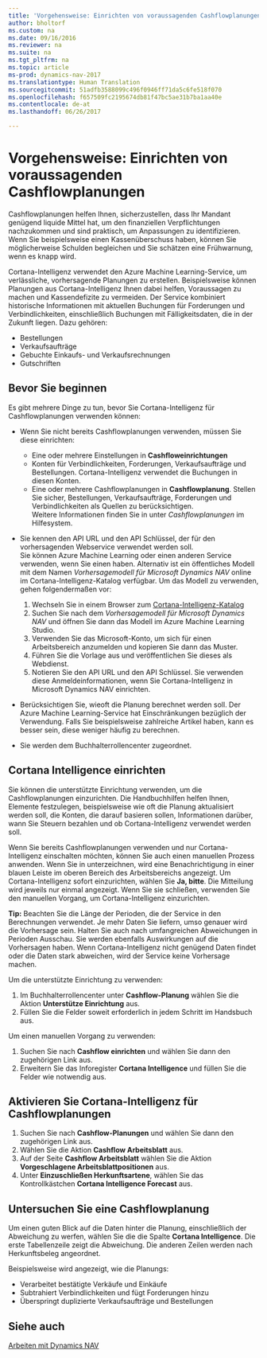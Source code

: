 ```yaml
---
title: 'Vorgehensweise: Einrichten von voraussagenden Cashflowplanungen'
author: bholtorf
ms.custom: na
ms.date: 09/16/2016
ms.reviewer: na
ms.suite: na
ms.tgt_pltfrm: na
ms.topic: article
ms-prod: dynamics-nav-2017
ms.translationtype: Human Translation
ms.sourcegitcommit: 51adfb3588099c496f0946ff71da5c6fe518f070
ms.openlocfilehash: f657509fc2195674db81f47bc5ae31b7ba1aa40e
ms.contentlocale: de-at
ms.lasthandoff: 06/26/2017

---
```


# <a name="how-to-make-predictive-cash-flow-forecasts"></a>Vorgehensweise: Einrichten von voraussagenden Cashflowplanungen
Cashflowplanungen helfen Ihnen, sicherzustellen, dass Ihr Mandant genügend liquide Mittel hat, um den finanziellen Verpflichtungen nachzukommen und sind praktisch, um Anpassungen zu identifizieren. Wenn Sie beispielsweise einen Kassenüberschuss haben, können Sie möglicherweise Schulden begleichen und Sie schätzen eine Frühwarnung, wenn es knapp wird. 

Cortana-Intelligenz verwendet den Azure Machine Learning-Service, um verlässliche, vorhersagende Planungen zu erstellen. Beispielsweise können Planungen aus Cortana-Intelligenz Ihnen dabei helfen, Voraussagen zu machen und Kassendefizite zu vermeiden. Der Service kombiniert historische Informationen mit aktuellen Buchungen für Forderungen und Verbindlichkeiten, einschließlich Buchungen mit Fälligkeitsdaten, die in der Zukunft liegen. Dazu gehören:
* Bestellungen
* Verkaufsaufträge
* Gebuchte Einkaufs- und Verkaufsrechnungen
* Gutschriften

## <a name="before-you-start"></a>Bevor Sie beginnen  
Es gibt mehrere Dinge zu tun, bevor Sie Cortana-Intelligenz für Cashflowplanungen verwenden können: 
* Wenn Sie nicht bereits Cashflowplanungen verwenden, müssen Sie diese einrichten:
    * Eine oder mehrere Einstellungen in **Cashfloweinrichtungen** 
    * Konten für Verbindlichkeiten, Forderungen, Verkaufsaufträge und Bestellungen. Cortana-Intelligenz verwendet die Buchungen in diesen Konten.
    * Eine oder mehrere Cashflowplanungen in **Cashflowplanung**. Stellen Sie sicher, Bestellungen, Verkaufsaufträge, Forderungen und Verbindlichkeiten als Quellen zu berücksichtigen.  
    Weitere Informationen finden Sie in unter _Cashflowplanungen_ im Hilfesystem. 
* Sie kennen den API URL und den API Schlüssel, der für den vorhersagenden Webservice verwendet werden soll.  
    Sie können Azure Machine Learning oder einen anderen Service verwenden, wenn Sie einen haben. Alternativ ist ein öffentliches Modell mit dem Namen _Vorhersagemodell für Microsoft Dynamics NAV_ online im Cortana-Intelligenz-Katalog verfügbar. Um das Modell zu verwenden, gehen folgendermaßen vor:

    1. Wechseln Sie in einem Browser zum [Cortana-Intelligenz-Katalog](https://go.microsoft.com/fwlink/?linkid=828352)
    2. Suchen Sie nach dem _Vorhersagemodell für Microsoft Dynamics NAV_ und öffnen Sie dann das Modell im Azure Machine Learning Studio.
    3. Verwenden Sie das Microsoft-Konto, um sich für einen Arbeitsbereich anzumelden und kopieren Sie dann das Muster.
    4. Führen Sie die Vorlage aus und veröffentlichen Sie dieses als Webdienst.
    5. Notieren Sie den API URL und den API Schlüssel. Sie verwenden diese Anmeldeinformationen, wenn Sie Cortana-Intelligenz in Microsoft Dynamics NAV einrichten.  

* Berücksichtigen Sie, wieoft die Planung berechnet werden soll. Der Azure Machine Learning-Service hat Einschränkungen bezüglich der Verwendung. Falls Sie beispielsweise zahlreiche Artikel haben, kann es besser sein, diese weniger häufig zu berechnen. 
* Sie werden dem Buchhalterrollencenter zugeordnet. 

## <a name="set-up-cortana-intelligence"></a>Cortana Intelligence einrichten
Sie können die unterstützte Einrichtung verwenden, um die Cashflowplanungen einzurichten. Die Handbuchhilfen helfen Ihnen, Elemente festzulegen, beispielsweise wie oft die Planung aktualisiert werden soll, die Konten, die darauf basieren sollen, Informationen darüber, wann Sie Steuern bezahlen und ob Cortana-Intelligenz verwendet werden soll.  

Wenn Sie bereits Cashflowplanungen verwenden und nur Cortana-Intelligenz einschalten möchten, können Sie auch einen manuellen Prozess anwenden. Wenn Sie in unterzeichnen, wird eine Benachrichtigung in einer blauen Leiste im oberen Bereich des Arbeitsbereichs angezeigt. Um Cortana-Intelligenz sofort einzurichten, wählen Sie **Ja, bitte**. Die Mitteilung wird jeweils nur einmal angezeigt. Wenn Sie sie schließen, verwenden Sie den manuellen Vorgang, um Cortana-Intelligenz einzurichten.  

**Tip:** Beachten Sie die Länge der Perioden, die der Service in den Berechnungen verwendet. Je mehr Daten Sie liefern, umso genauer wird die Vorhersage sein. Halten Sie auch nach umfangreichen Abweichungen in Perioden Ausschau. Sie werden ebenfalls Auswirkungen auf die Vorhersagen haben. Wenn Cortana-Intelligenz nicht genügend Daten findet oder die Daten stark abweichen, wird der Service keine Vorhersage machen. 

Um die unterstützte Einrichtung zu verwenden:
1. Im Buchhalterrollencenter unter **Cashflow-Planung** wählen Sie die Aktion **Unterstütze Einrichtung** aus.
2. Füllen Sie die Felder soweit erforderlich in jedem Schritt im Handsbuch aus.

Um einen manuellen Vorgang zu verwenden:
1. Suchen Sie nach **Cashflow einrichten** und wählen Sie dann den zugehörigen Link aus.
2. Erweitern Sie das Inforegister **Cortana Intelligence** und füllen Sie die Felder wie notwendig aus.

## <a name="turn-on-cortana-intelligence-for-cash-flow-forecasts"></a>Aktivieren Sie Cortana-Intelligenz für Cashflowplanungen
1. Suchen Sie nach **Cashflow-Planungen** und wählen Sie dann den zugehörigen Link aus.
2. Wählen Sie die Aktion **Cashflow Arbeitsblatt** aus.
3. Auf der Seite **Cashflow Arbeitsblatt** wählen Sie die Aktion **Vorgeschlagene Arbeitsblattpositionen** aus.  
4. Unter **Einzuschließen Herkunftsartene**, wählen Sie das Kontrollkästchen **Cortana Intelligence Forecast** aus.

## <a name="investigate-a-cash-flow-forecast"></a>Untersuchen Sie eine Cashflowplanung
Um einen guten Blick auf die Daten hinter die Planung, einschließlich der Abweichung zu werfen, wählen Sie die die Spalte **Cortana Intelligence**. Die erste Tabellenzeile zeigt die Abweichung. Die anderen Zeilen werden nach Herkunftsbeleg angeordnet.  

Beispielsweise wird angezeigt, wie die Planungs:    
* Verarbeitet bestätigte Verkäufe und Einkäufe 
* Subtrahiert Verbindlichkeiten und fügt Forderungen hinzu
* Überspringt duplizierte Verkaufsaufträge und Bestellungen

## <a name="see-also"></a>Siehe auch  
[Arbeiten mit Dynamics NAV](ui-work-product.md)

